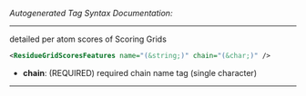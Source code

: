 _Autogenerated Tag Syntax Documentation:_

---
detailed per atom scores of Scoring Grids

```xml
<ResidueGridScoresFeatures name="(&string;)" chain="(&char;)" />
```

-   **chain**: (REQUIRED) required chain name tag (single character)

---
